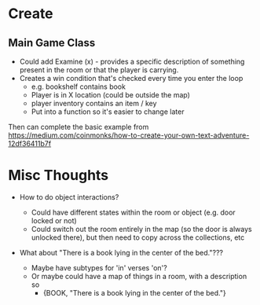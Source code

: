 # Create
## Main Game Class
* Could add Examine (x) - provides a specific description of something present in the room or that the player is carrying.
* Creates a win condition that's checked every time you enter the loop
  * e.g. bookshelf contains book
  * Player is in X location (could be outside the map)
  * player inventory contains an item / key
  * Put into a function so it's easier to change later

Then can complete the basic example from https://medium.com/coinmonks/how-to-create-your-own-text-adventure-12df36411b7f

# Misc Thoughts
* How to do object interactions?
  * Could have different states within the room or object (e.g. door locked or not)
  * Could switch out the room entirely in the map (so the door is always unlocked there), but then 
  need to copy across the collections, etc

* What about "There is a book lying in the center of the bed."???
  * Maybe have subtypes for 'in' verses 'on'?
  * Or maybe could have a map of things in a room, with a description so
    * {BOOK, "There is a book lying in the center of the bed."} 
